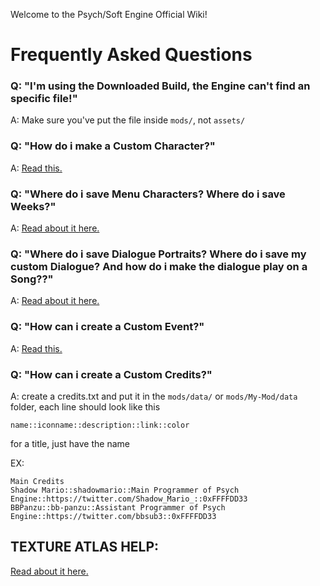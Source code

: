 Welcome to the Psych/Soft Engine Official Wiki!

# Frequently Asked Questions
### Q: "I'm using the Downloaded Build, the Engine can't find an specific file!"
A: Make sure you've put the file inside `mods/`, not `assets/`

### Q: "How do i make a Custom Character?"
A: [Read this.](https://github.com/Grape-Boy/FNF-SoftEngine/wiki/Creating-a-Character)

### Q: "Where do i save Menu Characters? Where do i save Weeks?"
A: [Read about it here.](https://github.com/Grape-Boy/FNF-SoftEngine/wiki/Adding-a-New-Week)

### Q: "Where do i save Dialogue Portraits? Where do i save my custom Dialogue? And how do i make the dialogue play on a Song??"
A: [Read about it here.](https://github.com/Grape-Boy/FNF-SoftEngine/wiki/Dialogues)

### Q: "How can i create a Custom Event?"
A: [Read this.](https://github.com/Grape-Boy/FNF-SoftEngine/wiki/Creating-an-Event)

### Q: "How can i create a Custom Credits?"
A: create a credits.txt and put it in the `mods/data/` or `mods/My-Mod/data` folder, each line should look like this 

`name::iconname::description::link::color`

for a title, just have the name

EX:

```
Main Credits
Shadow Mario::shadowmario::Main Programmer of Psych Engine::https://twitter.com/Shadow_Mario_::0xFFFFDD33
BBPanzu::bb-panzu::Assistant Programmer of Psych Engine::https://twitter.com/bbsub3::0xFFFFDD33
```

## TEXTURE ATLAS HELP:
[Read about it here.](https://github.com/Smokey555/Flixel-TextureAtlas/blob/main/README.md)